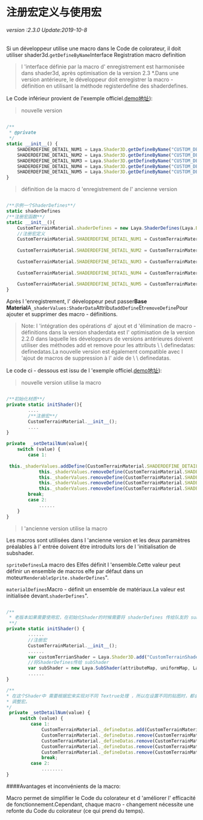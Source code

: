 # 注册宏定义与使用宏

###### *version :2.3.0   Update:2019-10-8*

Si un développeur utilise une macro dans le Code de colorateur, il doit utiliser shader3d.`getDefineByName`Interface Registration macro definition

> l 'interface définie par la macro d' enregistrement est harmonisée dans shader3d, après optimisation de la version 2.3 *.Dans une version antérieure, le développeur doit enregistrer la macro - définition en utilisant la méthode registerdefine des shaderdefines.

Le Code inférieur provient de l'exemple officiel.[demo地址](http://layaair2.ldc2.layabox.com/demo2/?language=ch&category=3d&group=Shader&name=Shader_Terrain)):

> nouvelle version


```javascript

/**
 * @private
 */
static __init__() {
    SHADERDEFINE_DETAIL_NUM1 = Laya.Shader3D.getDefineByName("CUSTOM_DETAIL_NUM1");
    SHADERDEFINE_DETAIL_NUM2 = Laya.Shader3D.getDefineByName("CUSTOM_DETAIL_NUM2");
    SHADERDEFINE_DETAIL_NUM3 = Laya.Shader3D.getDefineByName("CUSTOM_DETAIL_NUM3");
    SHADERDEFINE_DETAIL_NUM4 = Laya.Shader3D.getDefineByName("CUSTOM_DETAIL_NUM4");
    SHADERDEFINE_DETAIL_NUM5 = Laya.Shader3D.getDefineByName("CUSTOM_DETAIL_NUM5");
}
```


> définition de la macro d 'enregistrement de l' ancienne version


```javascript

/**示例一个ShaderDefines**/
static shaderDefines 
/**注册宏函数**/
static __init__(){
    CustomTerrainMaterial.shaderDefines = new Laya.ShaderDefines(Laya.BaseMaterial.shaderDefines);
    //注册宏定义
    CustomTerrainMaterial.SHADERDEFINE_DETAIL_NUM1 = CustomTerrainMaterial.shaderDefines.registerDefine("CUSTOM_DETAIL_NUM1");
    
    CustomTerrainMaterial.SHADERDEFINE_DETAIL_NUM2 = CustomTerrainMaterial.shaderDefines.registerDefine("CUSTOM_DETAIL_NUM2");
    
    CustomTerrainMaterial.SHADERDEFINE_DETAIL_NUM3 = CustomTerrainMaterial.shaderDefines.registerDefine("CUSTOM_DETAIL_NUM3");
    
    CustomTerrainMaterial.SHADERDEFINE_DETAIL_NUM4 = CustomTerrainMaterial.shaderDefines.registerDefine("CUSTOM_DETAIL_NUM4");
    
    CustomTerrainMaterial.SHADERDEFINE_DETAIL_NUM5 = CustomTerrainMaterial.shaderDefines.registerDefine("CUSTOM_DETAIL_NUM5");
}
```


Après l 'enregistrement, l' développeur peut passer**Base Material**A`_shaderValues:ShaderData`Attribut`addDefine`Et`removeDefine`Pour ajouter et supprimer des macro - définitions.

> Note: l 'intégration des opérations d' ajout et d 'élimination de macro - définitions dans la version shaderdata est l' optimisation de la version 2.2.0 dans laquelle les développeurs de versions antérieures doivent utiliser des méthodes add et remove pour les attributs \ \ definedatas: definedatas.La nouvelle version est également compatible avec l 'ajout de macros de suppression à l' aide de \ \ definedatas.

Le code ci - dessous est issu de l 'exemple officiel.[demo地址](http://layaair2.ldc2.layabox.com/demo2/?language=ch&category=3d&group=Shader&name=Shader_Terrain)):

> nouvelle version utilise la macro


```typescript

/**初始化材质**/
private static initShader(){
    	....
        /**注册宏**/
		CustomTerrainMaterial.__init__();
        ....
}

private  _setDetailNum(value){
    switch (value) {
		case 1:
            
 this._shaderValues.addDefine(CustomTerrainMaterial.SHADERDEFINE_DETAIL_NUM1);
            this._shaderValues.removeDefine(CustomTerrainMaterial.SHADERDEFINE_DETAIL_NUM2);
            this._shaderValues.removeDefine(CustomTerrainMaterial.SHADERDEFINE_DETAIL_NUM3);
            this._shaderValues.removeDefine(CustomTerrainMaterial.SHADERDEFINE_DETAIL_NUM4);
            this._shaderValues.removeDefine(CustomTerrainMaterial.SHADERDEFINE_DETAIL_NUM5);
		break;
        case 2:
            ......
    }
}
```


> l 'ancienne version utilise la macro

Les macros sont utilisées dans l 'ancienne version et les deux paramètres préalables à l' entrée doivent être introduits lors de l 'initialisation de subshader.

`spriteDefines`La macro des Elfes définit l 'ensemble.Cette valeur peut définir un ensemble de macros elfe par défaut dans un moteur`RenderableSprite.shaderDefines`".

`materialDefines`Macro - définit un ensemble de matériaux.La valeur est initialisée devant.`shaderDefines`".


```typescript

/**
 * 老版本如果需要使用宏，在初始化Shader的时候需要将 shaderDefines 传给队友的 subShader 
 **/
private static initShader() {
    	......
    	//注册宏
		CustomTerrainMaterial.__init__();
		......
		var customTerrianShader = Laya.Shader3D.add("CustomTerrainShader");
		//将ShaderDefines传给 subShader
		var subShader = new Laya.SubShader(attributeMap, uniformMap, Laya.RenderableSprite3D.shaderDefines, CustomTerrainMaterial.shaderDefines);
		......
}

/**
* 在这个Shader中 需要根据宏来实现对不同 Textrue处理 ，所以在设置不同的贴图时，都会调用_setDetailNum来
* 调整宏。
*/
 private _setDetailNum(value) {
     switch (value) {
         case 1: 
             CustomTerrainMaterial._defineDatas.add(CustomTerrainMaterial.SHADERDEFINE_DETAIL_NUM1);
             CustomTerrainMaterial._defineDatas.remove(CustomTerrainMaterial.SHADERDEFINE_DETAIL_NUM2);
             CustomTerrainMaterial._defineDatas.remove(CustomTerrainMaterial.SHADERDEFINE_DETAIL_NUM3);
             CustomTerrainMaterial._defineDatas.remove(CustomTerrainMaterial.SHADERDEFINE_DETAIL_NUM4);
             CustomTerrainMaterial._defineDatas.remove(CustomTerrainMaterial.SHADERDEFINE_DETAIL_NUM5);
             break;
         case 2:
             ........
}
```


####Avantages et inconvénients de la macro:

Macro permet de simplifier le Code du colorateur et d 'améliorer l' efficacité de fonctionnement.Cependant, chaque macro - changement nécessite une refonte du Code du colorateur (ce qui prend du temps).